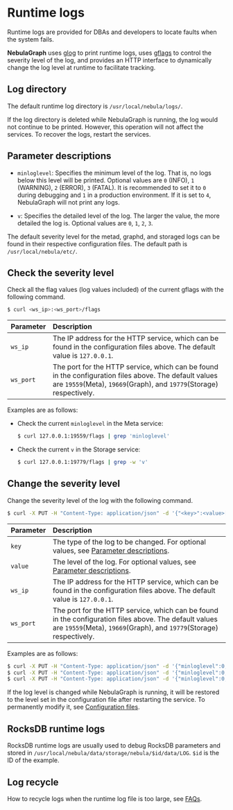 # Runtime logs

Runtime logs are provided for DBAs and developers to locate faults when the system fails.

**NebulaGraph** uses [glog](https://github.com/google/glog) to print runtime logs, uses [gflags](https://gflags.github.io/gflags/) to control the severity level of the log, and provides an HTTP interface to dynamically change the log level at runtime to facilitate tracking.

## Log directory

The default runtime log directory is `/usr/local/nebula/logs/`.

If the log directory is deleted while NebulaGraph is running, the log would not continue to be printed. However, this operation will not affect the services. To recover the logs, restart the services.

## Parameter descriptions

- `minloglevel`: Specifies the minimum level of the log. That is, no logs below this level will be printed. Optional values are `0` (INFO), `1` (WARNING), `2` (ERROR), `3` (FATAL). It is recommended to set it to `0` during debugging and `1` in a production environment. If it is set to `4`, NebulaGraph will not print any logs.

- `v`: Specifies the detailed level of the log. The larger the value, the more detailed the log is. Optional values are `0`, `1`, `2`, `3`.

The default severity level for the metad, graphd, and storaged logs can be found in their respective configuration files. The default path is `/usr/local/nebula/etc/`.

## Check the severity level

Check all the flag values (log values included) of the current gflags with the following command.

```bash
$ curl <ws_ip>:<ws_port>/flags
```

|Parameter|Description|
|:---|:---|
|`ws_ip`|The IP address for the HTTP service, which can be found in the configuration files above. The default value is `127.0.0.1`.|
|`ws_port`|The port for the HTTP service, which can be found in the configuration files above. The default values are `19559`(Meta), `19669`(Graph), and `19779`(Storage) respectively.|

Examples are as follows:

- Check the current `minloglevel` in the Meta service:

    ```bash
    $ curl 127.0.0.1:19559/flags | grep 'minloglevel'
    ```

- Check the current `v` in the Storage service:
  
    ```bash
    $ curl 127.0.0.1:19779/flags | grep -w 'v'
    ```

## Change the severity level

Change the severity level of the log with the following command.

```bash
$ curl -X PUT -H "Content-Type: application/json" -d '{"<key>":<value>[,"<key>":<value>]}' "<ws_ip>:<ws_port>/flags"
```

|Parameter|Description|
|:---|:---|
|`key`|The type of the log to be changed. For optional values, see [Parameter descriptions](#parameter_descriptions).|
|`value`|The level of the log. For optional values, see [Parameter descriptions](#parameter_descriptions).|
|`ws_ip`|The IP address for the HTTP service, which can be found in the configuration files above. The default value is `127.0.0.1`.|
|`ws_port`|The port for the HTTP service, which can be found in the configuration files above. The default values are `19559`(Meta), `19669`(Graph), and `19779`(Storage) respectively.|

Examples are as follows:

```bash
$ curl -X PUT -H "Content-Type: application/json" -d '{"minloglevel":0,"v":3}' "127.0.0.1:19779/flags" # storaged
$ curl -X PUT -H "Content-Type: application/json" -d '{"minloglevel":0,"v":3}' "127.0.0.1:19669/flags" # graphd
$ curl -X PUT -H "Content-Type: application/json" -d '{"minloglevel":0,"v":3}' "127.0.0.1:19559/flags" # metad

```

If the log level is changed while NebulaGraph is running, it will be restored to the level set in the configuration file after restarting the service. To permanently modify it, see [Configuration files](../1.configurations/1.configurations.md).

## RocksDB runtime logs

RocksDB runtime logs are usually used to debug RocksDB parameters and stored in `/usr/local/nebula/data/storage/nebula/$id/data/LOG`. `$id` is the ID of the example.

## Log recycle

How to recycle logs when the runtime log file is too large, see [FAQs](../../20.appendix/0.FAQ.md).

